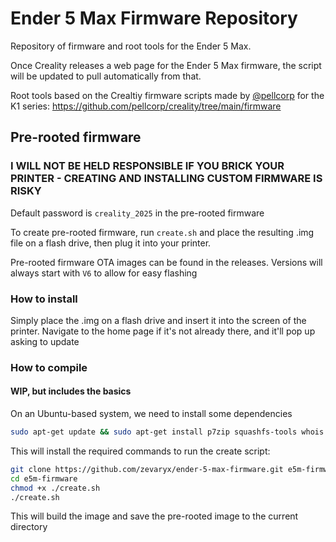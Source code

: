 # Ender 5 Max Firmware Repository

Repository of firmware and root tools for the Ender 5 Max.

Once Creality releases a web page for the Ender 5 Max firmware, the script will be updated to pull automatically from that.

Root tools based on the Crealtiy firmware scripts made by [@pellcorp](https://github.com/pellcorp) for the K1 series: <https://github.com/pellcorp/creality/tree/main/firmware>

## Pre-rooted firmware

### I WILL NOT BE HELD RESPONSIBLE IF YOU BRICK YOUR PRINTER - CREATING AND INSTALLING CUSTOM FIRMWARE IS RISKY

Default password is `creality_2025` in the pre-rooted firmware

To create pre-rooted firmware, run `create.sh` and place the resulting .img file on a flash drive, then plug it into your printer.

Pre-rooted firmware OTA images can be found in the releases. Versions will always start with `V6` to allow for easy flashing

### How to install

Simply place the .img on a flash drive and insert it into the screen of the printer. Navigate to the home page if it's not already there, and it'll pop up asking to update

### How to compile

#### WIP, but includes the basics

On an Ubuntu-based system, we need to install some dependencies

```bash
sudo apt-get update && sudo apt-get install p7zip squashfs-tools whois git
```

This will install the required commands to run the create script:

```bash
git clone https://github.com/zevaryx/ender-5-max-firmware.git e5m-firmware
cd e5m-firmware
chmod +x ./create.sh
./create.sh
```

This will build the image and save the pre-rooted image to the current directory